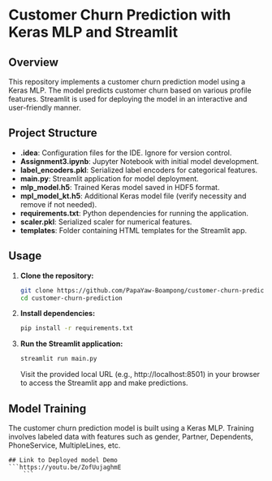 # Customer Churn Prediction with Keras MLP and Streamlit

## Overview

This repository implements a customer churn prediction model using a Keras MLP.
The model predicts customer churn based on various profile features. 
Streamlit is used for deploying the model in an interactive and user-friendly manner.

## Project Structure

- **.idea**: Configuration files for the IDE. Ignore for version control.
- **Assignment3.ipynb**: Jupyter Notebook with initial model development.
- **label_encoders.pkl**: Serialized label encoders for categorical features.
- **main.py**: Streamlit application for model deployment.
- **mlp_model.h5**: Trained Keras model saved in HDF5 format.
- **mpl_model_kt.h5**: Additional Keras model file (verify necessity and remove if not needed).
- **requirements.txt**: Python dependencies for running the application.
- **scaler.pkl**: Serialized scaler for numerical features.
- **templates**: Folder containing HTML templates for the Streamlit app.

## Usage

1. **Clone the repository:**

    ```bash
    git clone https://github.com/PapaYaw-Boampong/customer-churn-prediction.git
    cd customer-churn-prediction
    ```

2. **Install dependencies:**

    ```bash
    pip install -r requirements.txt
    ```

3. **Run the Streamlit application:**

    ```bash
    streamlit run main.py
    ```

    Visit the provided local URL (e.g., http://localhost:8501) in your browser to access the Streamlit app and make predictions.

## Model Training

The customer churn prediction model is built using a Keras MLP. Training involves labeled data with features such as gender,	Partner,
Dependents,	PhoneService,	MultipleLines,	etc.

```
## Link to Deployed model Demo
```https://youtu.be/ZofUujaghmE
    ```
